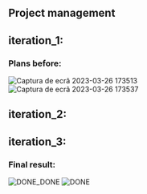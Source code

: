 
## Project management

## iteration_1:

### Plans before:

![Captura de ecrã 2023-03-26 173513](https://user-images.githubusercontent.com/114066283/227808082-e9142011-04c9-41b9-8892-ca5b7d534c0b.png)
![Captura de ecrã 2023-03-26 173537](https://user-images.githubusercontent.com/114066283/227808090-64ce174c-7129-4dff-a82b-1fcd9cba9fe8.png)

## iteration_2:

## iteration_3:

### Final result:

![DONE_DONE](https://github.com/FEUP-LEIC-ES-2022-23/2LEIC10T1/blob/main/images/DONE_DONE.png)
![DONE](https://github.com/FEUP-LEIC-ES-2022-23/2LEIC10T1/blob/main/images/DONE.png)
